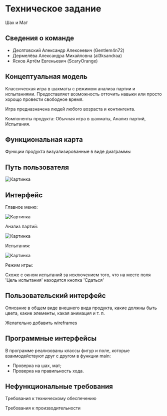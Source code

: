 # Техническое задание
Шах и Мат

## Сведения о команде
- Десятовский Александр Алексеевич (Gentlem4n72)
- Дермелёва Александра Михайловна (al3ksandraa)
- Ясков Артём Евгеньевич (ScaryOrange)

## Концептуальная модель

Классическая игра в шахматы с режимом анализа партии и испытаниями. Предоставляет возможность отточить навыки или просто хорощо провести свободное время.

Игра предназначена людей любого возраста и контингента.

Компоненты продукта:
Обычная игра в шахматы, Анализ партий, Испытания.

## Функциональная карта
Функции продукта визуализированные в виде диаграммы

## Путь пользователя

![Картинка](https://user-images.githubusercontent.com/98234641/207942230-ac802ad9-b1a3-47f6-92b7-8dd775651210.png)

## Интерфейс

Главное меню:

![Картинка](https://user-images.githubusercontent.com/98234641/207946821-709c41c9-08e6-4078-bc78-6f4aefd4a01b.png)

Анализ партий:

![Картинка](https://user-images.githubusercontent.com/98234641/207946473-32078d04-aadd-42c6-8265-1e50b2ea4f8b.png)

Испытания:

![Картинка](https://user-images.githubusercontent.com/98234641/207946584-76bd6443-e433-4d01-92dd-82806c366816.png)

Режим игры:

Схоже с окном испытаний за исключением того, что на месте поля 'Цель испытания' находится кнопка 'Сдаться'

## Пользовательский интерфейс
Описание в общем виде внешнего вида продукта, какие должны быть цвета, какие элементы, какая анимация и т. п.

Желательно добавить wireframes 

## Программные интерфейсы
В программе реализованы классы фигур и поле, которые взаимодействуют друг с другом в функции main:
- Проверка на шах, мат;
- Проверка на правильность хода.

## Нефункциональные требования

Требования к техническому обеспечению

Требования к производительности
